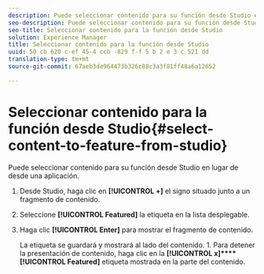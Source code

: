 ```yaml
---
description: Puede seleccionar contenido para su función desde Studio en lugar de desde una aplicación.
seo-description: Puede seleccionar contenido para su función desde Studio en lugar de desde una aplicación.
seo-title: Seleccionar contenido para la función desde Studio
solution: Experience Manager
title: Seleccionar contenido para la función desde Studio
uuid: 50 cb 620 c-ef 45-4 ccb -829 f-f 5 b 2 e 3 c 521 dd
translation-type: tm+mt
source-git-commit: 67aeb3de964473b326c88c3a3f81ff48a6a12652

---
```



# Seleccionar contenido para la función desde Studio{#select-content-to-feature-from-studio}

Puede seleccionar contenido para su función desde Studio en lugar de desde una aplicación.

1. Desde Studio, haga clic en **[!UICONTROL +]** el signo situado junto a un fragmento de contenido.
1. Seleccione **[!UICONTROL Featured]** la etiqueta en la lista desplegable.
1. Haga clic **[!UICONTROL Enter]** para mostrar el fragmento de contenido.

   La etiqueta se guardará y mostrará al lado del contenido. 1. Para detener la presentación de contenido, haga clic en la **[!UICONTROL x]****[!UICONTROL Featured]** etiqueta mostrada en la parte del contenido.
